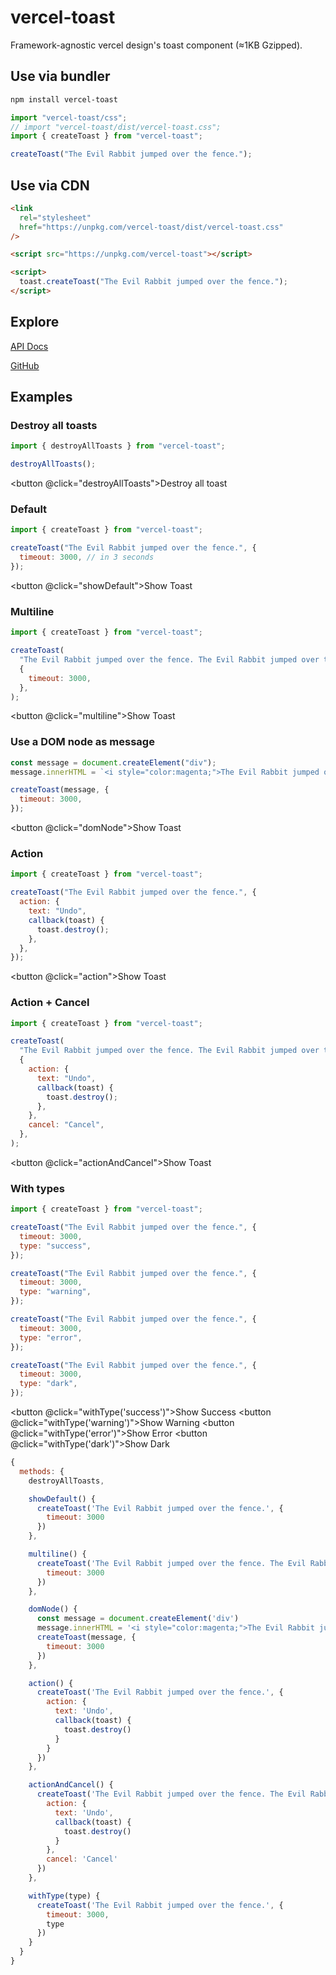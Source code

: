# vercel-toast

Framework-agnostic vercel design's toast component (≈1KB Gzipped).

## Use via bundler

```bash
npm install vercel-toast
```

```js
import "vercel-toast/css";
// import "vercel-toast/dist/vercel-toast.css";
import { createToast } from "vercel-toast";

createToast("The Evil Rabbit jumped over the fence.");
```

## Use via CDN

```html
<link
  rel="stylesheet"
  href="https://unpkg.com/vercel-toast/dist/vercel-toast.css"
/>

<script src="https://unpkg.com/vercel-toast"></script>

<script>
  toast.createToast("The Evil Rabbit jumped over the fence.");
</script>
```

## Explore

<a href="/docs/">API Docs</a>

[GitHub](https://github.com/2nthony/vercel-toast)

## Examples

### Destroy all toasts

```js
import { destroyAllToasts } from "vercel-toast";

destroyAllToasts();
```

<button @click="destroyAllToasts">Destroy all toast</button>

### Default

```js
import { createToast } from "vercel-toast";

createToast("The Evil Rabbit jumped over the fence.", {
  timeout: 3000, // in 3 seconds
});
```

<button @click="showDefault">Show Toast</button>

### Multiline

```js
import { createToast } from "vercel-toast";

createToast(
  "The Evil Rabbit jumped over the fence. The Evil Rabbit jumped over the fence. The Evil Rabbit jumped over the fence. The Evil Rabbit jumped over the fence.",
  {
    timeout: 3000,
  },
);
```

<button @click="multiline">Show Toast</button>

### Use a DOM node as message

```js
const message = document.createElement("div");
message.innerHTML = `<i style="color:magenta;">The Evil Rabbit jumped over the fence.</i>`;

createToast(message, {
  timeout: 3000,
});
```

<button @click="domNode">Show Toast</button>

### Action

```js
import { createToast } from "vercel-toast";

createToast("The Evil Rabbit jumped over the fence.", {
  action: {
    text: "Undo",
    callback(toast) {
      toast.destroy();
    },
  },
});
```

<button @click="action">Show Toast</button>

### Action + Cancel

```js
import { createToast } from "vercel-toast";

createToast(
  "The Evil Rabbit jumped over the fence. The Evil Rabbit jumped over the fence again.",
  {
    action: {
      text: "Undo",
      callback(toast) {
        toast.destroy();
      },
    },
    cancel: "Cancel",
  },
);
```

<button @click="actionAndCancel">Show Toast</button>

### With types

```js
import { createToast } from "vercel-toast";

createToast("The Evil Rabbit jumped over the fence.", {
  timeout: 3000,
  type: "success",
});

createToast("The Evil Rabbit jumped over the fence.", {
  timeout: 3000,
  type: "warning",
});

createToast("The Evil Rabbit jumped over the fence.", {
  timeout: 3000,
  type: "error",
});

createToast("The Evil Rabbit jumped over the fence.", {
  timeout: 3000,
  type: "dark",
});
```

<button @click="withType('success')">Show Success</button>
<button @click="withType('warning')">Show Warning</button>
<button @click="withType('error')">Show Error</button>
<button @click="withType('dark')">Show Dark</button>

```js { mixin: true }
{
  methods: {
    destroyAllToasts,

    showDefault() {
      createToast('The Evil Rabbit jumped over the fence.', {
        timeout: 3000
      })
    },

    multiline() {
      createToast('The Evil Rabbit jumped over the fence. The Evil Rabbit jumped over the fence. The Evil Rabbit jumped over the fence. The Evil Rabbit jumped over the fence.', {
        timeout: 3000
      })
    },

    domNode() {
      const message = document.createElement('div')
      message.innerHTML = '<i style="color:magenta;">The Evil Rabbit jumped over the fence.</i>'
      createToast(message, {
        timeout: 3000
      })
    },

    action() {
      createToast('The Evil Rabbit jumped over the fence.', {
        action: {
          text: 'Undo',
          callback(toast) {
            toast.destroy()
          }
        }
      })
    },

    actionAndCancel() {
      createToast('The Evil Rabbit jumped over the fence. The Evil Rabbit jumped over the fence again.', {
        action: {
          text: 'Undo',
          callback(toast) {
            toast.destroy()
          }
        },
        cancel: 'Cancel'
      })
    },

    withType(type) {
      createToast('The Evil Rabbit jumped over the fence.', {
        timeout: 3000,
        type
      })
    }
  }
}
```
